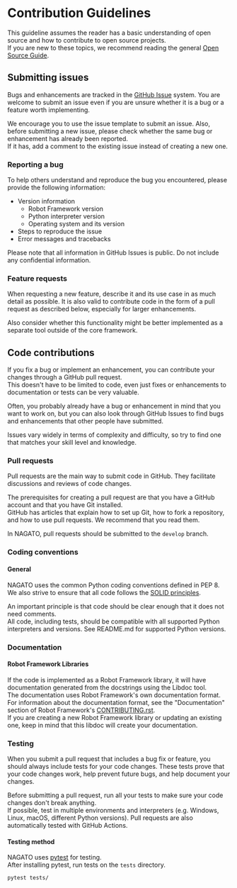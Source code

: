 # Contribution Guidelines

This guideline assumes the reader has a basic understanding of open source and how to contribute to open source projects.  
If you are new to these topics, we recommend reading the general [Open Source Guide](https://opensource.guide/).

## Submitting issues

Bugs and enhancements are tracked in the [GitHub Issue](https://github.com/ctc-nt/NAGATO/issues) system. You are welcome to submit an issue even if you are unsure whether it is a bug or a feature worth implementing.

We encourage you to use the issue template to submit an issue. Also, before submitting a new issue, please check whether the same bug or enhancement has already been reported.  
If it has, add a comment to the existing issue instead of creating a new one.

### Reporting a bug

To help others understand and reproduce the bug you encountered, please provide the following information:

- Version information
  - Robot Framework version
  - Python interpreter version
  - Operating system and its version
- Steps to reproduce the issue
- Error messages and tracebacks

Please note that all information in GitHub Issues is public. Do not include any confidential information.

### Feature requests

When requesting a new feature, describe it and its use case in as much detail as possible. It is also valid to contribute code in the form of a pull request as described below, especially for larger enhancements.

Also consider whether this functionality might be better implemented as a separate tool outside of the core framework.

## Code contributions

If you fix a bug or implement an enhancement, you can contribute your changes through a GitHub pull request.  
This doesn't have to be limited to code, even just fixes or enhancements to documentation or tests can be very valuable.

Often, you probably already have a bug or enhancement in mind that you want to work on, but you can also look through GitHub Issues to find bugs and enhancements that other people have submitted.

Issues vary widely in terms of complexity and difficulty, so try to find one that matches your skill level and knowledge.

### Pull requests

Pull requests are the main way to submit code in GitHub. They facilitate discussions and reviews of code changes.  

The prerequisites for creating a pull request are that you have a GitHub account and that you have Git installed.  
GitHub has articles that explain how to set up Git, how to fork a repository, and how to use pull requests. We recommend that you read them.

In NAGATO, pull requests should be submitted to the `develop` branch.

### Coding conventions

#### General

NAGATO uses the common Python coding conventions defined in PEP 8. We also strive to ensure that all code follows the [SOLID principles](https://en.wikipedia.org/wiki/SOLID).

An important principle is that code should be clear enough that it does not need comments.  
All code, including tests, should be compatible with all supported Python interpreters and versions.
See README.md for supported Python versions.

### Documentation

#### Robot Framework Libraries

If the code is implemented as a Robot Framework library, it will have documentation generated from the docstrings using the Libdoc tool.  
The documentation uses Robot Framework's own documentation format. For information about the documentation format, see the "Documentation" section of Robot Framework's [CONTRIBUTING.rst](https://github.com/robotframework/robotframework/blob/master/CONTRIBUTING.rst#documentation).  
If you are creating a new Robot Framework library or updating an existing one, keep in mind that this libdoc will create your documentation.

### Testing

When you submit a pull request that includes a bug fix or feature, you should always include tests for your code changes. These tests prove that your code changes work, help prevent future bugs, and help document your changes.

Before submitting a pull request, run all your tests to make sure your code changes don't break anything.  
If possible, test in multiple environments and interpreters (e.g. Windows, Linux, macOS, different Python versions). Pull requests are also automatically tested with GitHub Actions.

#### Testing method

NAGATO uses [pytest](https://pypi.org/project/pytest/) for testing.  
After installing pytest, run tests on the `tests` directory.  

```shell
pytest tests/
```
